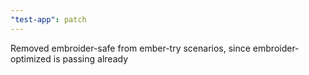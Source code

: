 ```yaml
---
"test-app": patch
---
```


Removed embroider-safe from ember-try scenarios, since embroider-optimized is passing already

